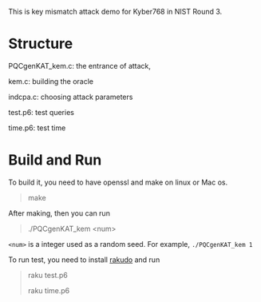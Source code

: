This is key mismatch attack demo for Kyber768 in NIST Round 3.

# Structure

PQCgenKAT_kem.c: the entrance of attack, 

kem.c:  building the oracle 

indcpa.c: choosing attack parameters

test.p6: test queries  

time.p6: test  time

# Build and Run

To build it, you need to have openssl  and make on linux or Mac os.

> make

After making, then you can run 

>  ./PQCgenKAT_kem \<num\>

`<num>` is a integer used as a random seed. For example, `./PQCgenKAT_kem 1`

To run test, you need to install [rakudo](https://rakudo.org/) and run

> raku test.p6
>
> raku time.p6
>
> 